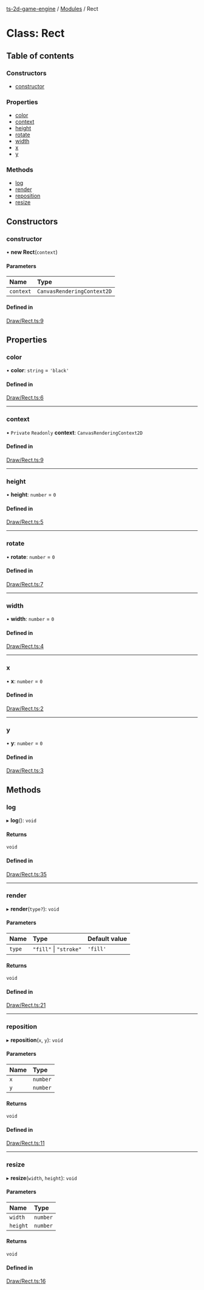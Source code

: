 [ts-2d-game-engine](../README.md) / [Modules](../modules.md) / Rect

# Class: Rect

## Table of contents

### Constructors

- [constructor](Rect.md#constructor)

### Properties

- [color](Rect.md#color)
- [context](Rect.md#context)
- [height](Rect.md#height)
- [rotate](Rect.md#rotate)
- [width](Rect.md#width)
- [x](Rect.md#x)
- [y](Rect.md#y)

### Methods

- [log](Rect.md#log)
- [render](Rect.md#render)
- [reposition](Rect.md#reposition)
- [resize](Rect.md#resize)

## Constructors

### constructor

• **new Rect**(`context`)

#### Parameters

| Name | Type |
| :------ | :------ |
| `context` | `CanvasRenderingContext2D` |

#### Defined in

[Draw/Rect.ts:9](https://github.com/Isaque-Claudino-dos-Santos/ts-game-script/blob/b372196/src/Draw/Rect.ts#L9)

## Properties

### color

• **color**: `string` = `'black'`

#### Defined in

[Draw/Rect.ts:6](https://github.com/Isaque-Claudino-dos-Santos/ts-game-script/blob/b372196/src/Draw/Rect.ts#L6)

___

### context

• `Private` `Readonly` **context**: `CanvasRenderingContext2D`

#### Defined in

[Draw/Rect.ts:9](https://github.com/Isaque-Claudino-dos-Santos/ts-game-script/blob/b372196/src/Draw/Rect.ts#L9)

___

### height

• **height**: `number` = `0`

#### Defined in

[Draw/Rect.ts:5](https://github.com/Isaque-Claudino-dos-Santos/ts-game-script/blob/b372196/src/Draw/Rect.ts#L5)

___

### rotate

• **rotate**: `number` = `0`

#### Defined in

[Draw/Rect.ts:7](https://github.com/Isaque-Claudino-dos-Santos/ts-game-script/blob/b372196/src/Draw/Rect.ts#L7)

___

### width

• **width**: `number` = `0`

#### Defined in

[Draw/Rect.ts:4](https://github.com/Isaque-Claudino-dos-Santos/ts-game-script/blob/b372196/src/Draw/Rect.ts#L4)

___

### x

• **x**: `number` = `0`

#### Defined in

[Draw/Rect.ts:2](https://github.com/Isaque-Claudino-dos-Santos/ts-game-script/blob/b372196/src/Draw/Rect.ts#L2)

___

### y

• **y**: `number` = `0`

#### Defined in

[Draw/Rect.ts:3](https://github.com/Isaque-Claudino-dos-Santos/ts-game-script/blob/b372196/src/Draw/Rect.ts#L3)

## Methods

### log

▸ **log**(): `void`

#### Returns

`void`

#### Defined in

[Draw/Rect.ts:35](https://github.com/Isaque-Claudino-dos-Santos/ts-game-script/blob/b372196/src/Draw/Rect.ts#L35)

___

### render

▸ **render**(`type?`): `void`

#### Parameters

| Name | Type | Default value |
| :------ | :------ | :------ |
| `type` | ``"fill"`` \| ``"stroke"`` | `'fill'` |

#### Returns

`void`

#### Defined in

[Draw/Rect.ts:21](https://github.com/Isaque-Claudino-dos-Santos/ts-game-script/blob/b372196/src/Draw/Rect.ts#L21)

___

### reposition

▸ **reposition**(`x`, `y`): `void`

#### Parameters

| Name | Type |
| :------ | :------ |
| `x` | `number` |
| `y` | `number` |

#### Returns

`void`

#### Defined in

[Draw/Rect.ts:11](https://github.com/Isaque-Claudino-dos-Santos/ts-game-script/blob/b372196/src/Draw/Rect.ts#L11)

___

### resize

▸ **resize**(`width`, `height`): `void`

#### Parameters

| Name | Type |
| :------ | :------ |
| `width` | `number` |
| `height` | `number` |

#### Returns

`void`

#### Defined in

[Draw/Rect.ts:16](https://github.com/Isaque-Claudino-dos-Santos/ts-game-script/blob/b372196/src/Draw/Rect.ts#L16)
